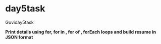# day5task

Guviday5task

**Print details using for, for in , for of , forEach loops and build resume in JSON format**
